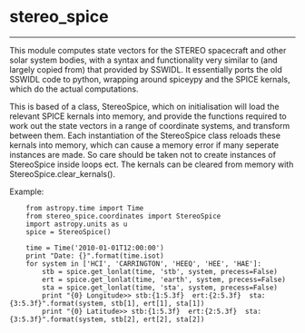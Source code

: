 # stereo_spice
--------

This module computes state vectors for the STEREO spacecraft and other solar system bodies, with a syntax and functionality very similar to (and largely copied from) that provided by SSWIDL. It essentially ports the old SSWIDL code to python, wrapping around spiceypy and the SPICE kernals, which do the actual computations. 

This is based of a class, StereoSpice, which on initialisation will load the relevant SPICE kernals into memory, and provide the functions required to work out the state vectors in a range of coordinate systems, and transform between them. Each instantiation of the StereoSpice class reloads these kernals into memory, which can cause a memory error if many seperate instances are made. So care should be taken not to create instances of StereoSpice inside loops ect. The kernals can be cleared from memory with StereoSpice.clear_kernals().



Example:

~~~
    from astropy.time import Time
    from stereo_spice.coordinates import StereoSpice
    import astropy.units as u
    spice = StereoSpice()
    
    time = Time('2010-01-01T12:00:00')
    print "Date: {}".format(time.isot)
    for system in ['HCI', 'CARRINGTON', 'HEEQ', 'HEE', 'HAE']:
        stb = spice.get_lonlat(time, 'stb', system, precess=False)
        ert = spice.get_lonlat(time, 'earth', system, precess=False)
        sta = spice.get_lonlat(time, 'sta', system, precess=False)
        print "{0} Longitude>> stb:{1:5.3f}  ert:{2:5.3f}  sta:{3:5.3f}".format(system, stb[1], ert[1], sta[1])
        print "{0} Latitude>> stb:{1:5.3f}  ert:{2:5.3f}  sta:{3:5.3f}".format(system, stb[2], ert[2], sta[2])
~~~
    